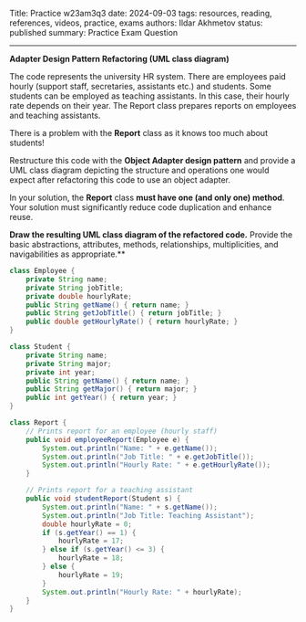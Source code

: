 Title: Practice w23am3q3
date: 2024-09-03
tags: resources, reading, references, videos, practice, exams
authors: Ildar Akhmetov
status: published
summary: Practice Exam Question

----

**Adapter Design Pattern Refactoring (UML class diagram)**  

The code represents the university HR system. There are employees paid hourly (support staff, secretaries, assistants etc.) and students. Some students can be employed as teaching assistants. In this case, their hourly rate depends on their year. The Report class prepares reports on employees and teaching assistants.   

There is a problem with the **Report** class as it knows too much about students!   

Restructure this code with the **Object Adapter design pattern** and provide a UML class diagram depicting the structure and operations one would expect after refactoring this code to use an object adapter.  

In your solution, the **Report** class **must have one (and only one) method**. Your solution must significantly reduce code duplication and enhance reuse.   

**Draw the resulting UML class diagram of the refactored code.** Provide the basic abstractions, attributes, methods, relationships, multiplicities, and navigabilities as appropriate.** 

```.java
class Employee {
    private String name;
    private String jobTitle;
    private double hourlyRate;
    public String getName() { return name; }
    public String getJobTitle() { return jobTitle; }
    public double getHourlyRate() { return hourlyRate; }
}

class Student {
    private String name;
    private String major;
    private int year;
    public String getName() { return name; }
    public String getMajor() { return major; }
    public int getYear() { return year; }
}

class Report {
    // Prints report for an employee (hourly staff)
    public void employeeReport(Employee e) {
        System.out.println("Name: " + e.getName());
        System.out.println("Job Title: " + e.getJobTitle());
        System.out.println("Hourly Rate: " + e.getHourlyRate());
    }

    // Prints report for a teaching assistant
    public void studentReport(Student s) {
        System.out.println("Name: " + s.getName());
        System.out.println("Job Title: Teaching Assistant");
        double hourlyRate = 0;
        if (s.getYear() == 1) {
            hourlyRate = 17;
        } else if (s.getYear() <= 3) {
            hourlyRate = 18;
        } else {
            hourlyRate = 19;
        }
        System.out.println("Hourly Rate: " + hourlyRate);
    }
}
```
